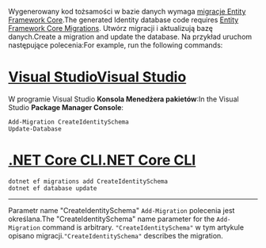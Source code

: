 <span data-ttu-id="f2b15-101">Wygenerowany kod tożsamości w bazie danych wymaga [migracje Entity Framework Core](/ef/core/managing-schemas/migrations/).</span><span class="sxs-lookup"><span data-stu-id="f2b15-101">The generated Identity database code requires [Entity Framework Core Migrations](/ef/core/managing-schemas/migrations/).</span></span> <span data-ttu-id="f2b15-102">Utwórz migracji i aktualizują bazę danych.</span><span class="sxs-lookup"><span data-stu-id="f2b15-102">Create a migration and update the database.</span></span> <span data-ttu-id="f2b15-103">Na przykład uruchom następujące polecenia:</span><span class="sxs-lookup"><span data-stu-id="f2b15-103">For example, run the following commands:</span></span>

# <a name="visual-studiotabvisual-studio"></a>[<span data-ttu-id="f2b15-104">Visual Studio</span><span class="sxs-lookup"><span data-stu-id="f2b15-104">Visual Studio</span></span>](#tab/visual-studio)

<span data-ttu-id="f2b15-105">W programie Visual Studio **Konsola Menedżera pakietów**:</span><span class="sxs-lookup"><span data-stu-id="f2b15-105">In the Visual Studio **Package Manager Console**:</span></span>

```PMC
Add-Migration CreateIdentitySchema
Update-Database
```

# <a name="net-core-clitabnetcore-cli"></a>[<span data-ttu-id="f2b15-106">.NET Core CLI</span><span class="sxs-lookup"><span data-stu-id="f2b15-106">.NET Core CLI</span></span>](#tab/netcore-cli)

```cli
dotnet ef migrations add CreateIdentitySchema
dotnet ef database update
```

---

<span data-ttu-id="f2b15-107">Parametr name "CreateIdentitySchema" `Add-Migration` polecenia jest określana.</span><span class="sxs-lookup"><span data-stu-id="f2b15-107">The "CreateIdentitySchema" name parameter for the `Add-Migration` command is arbitrary.</span></span> <span data-ttu-id="f2b15-108">`"CreateIdentitySchema"` w tym artykule opisano migracji.</span><span class="sxs-lookup"><span data-stu-id="f2b15-108">`"CreateIdentitySchema"` describes the migration.</span></span>
